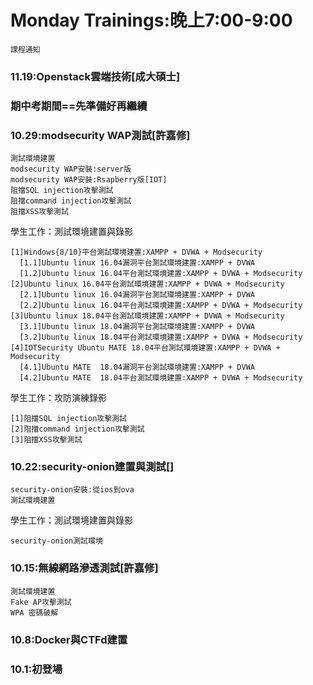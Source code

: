 # Monday Trainings:晚上7:00-9:00
```
課程通知
```
### 11.19:Openstack雲端技術[成大碩士]

### 期中考期間==先準備好再繼續

### 10.29:modsecurity WAP測試[許嘉修]
```
測試環境建置
modsecurity WAP安裝:server版
modsecurity WAP安裝:Rsapberry版[IOT]
阻擋SQL injection攻擊測試
阻擋command injection攻擊測試
阻擋XSS攻擊測試
```
學生工作：測試環境建置與錄影
```
[1]Windows{8/10}平台測試環境建置:XAMPP + DVWA + Modsecurity
  [1.1]Ubuntu linux 16.04漏洞平台測試環境建置:XAMPP + DVWA
  [1.2]Ubuntu linux 16.04平台測試環境建置:XAMPP + DVWA + Modsecurity
[2]Ubuntu linux 16.04平台測試環境建置:XAMPP + DVWA + Modsecurity
  [2.1]Ubuntu linux 16.04漏洞平台測試環境建置:XAMPP + DVWA
  [2.2]Ubuntu linux 16.04平台測試環境建置:XAMPP + DVWA + Modsecurity
[3]Ubuntu linux 18.04平台測試環境建置:XAMPP + DVWA + Modsecurity
  [3.1]Ubuntu linux 18.04漏洞平台測試環境建置:XAMPP + DVWA
  [3.2]Ubuntu linux 18.04平台測試環境建置:XAMPP + DVWA + Modsecurity
[4]IOTSecurity Ubuntu MATE 18.04平台測試環境建置:XAMPP + DVWA + Modsecurity
  [4.1]Ubuntu MATE  18.04漏洞平台測試環境建置:XAMPP + DVWA
  [4.2]Ubuntu MATE  18.04平台測試環境建置:XAMPP + DVWA + Modsecurity
```

學生工作：攻防演練錄影
```
[1]阻擋SQL injection攻擊測試
[2]阻擋command injection攻擊測試
[3]阻擋XSS攻擊測試
```

### 10.22:security-onion建置與測試[]
```
security-onion安裝:從ios到ova
測試環境建置
```
學生工作：測試環境建置與錄影
```
security-onion測試環境
```

### 10.15:無線網路滲透測試[許嘉修]
```
測試環境建置
Fake AP攻擊測試
WPA 密碼破解
```

### 10.8:Docker與CTFd建置

### 10.1:初登場







